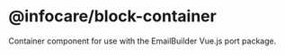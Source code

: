# @infocare/block-container

Container component for use with the EmailBuilder Vue.js port package.
